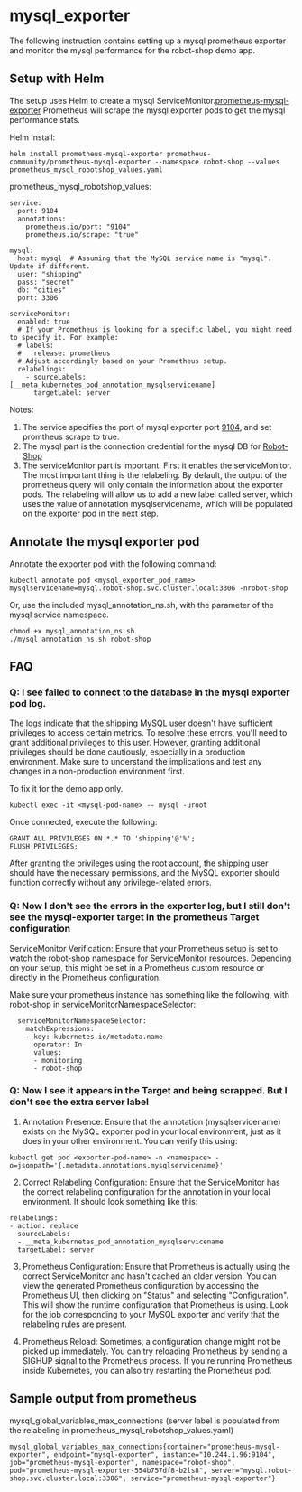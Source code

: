 # mysql_exporter
The following instruction contains setting up a mysql prometheus exporter and monitor the mysql performance for the robot-shop demo app.


## Setup with Helm
The setup uses Helm to create a mysql ServiceMonitor.[prometheus-mysql-exporter](https://github.com/prometheus-community/helm-charts/tree/main/charts/prometheus-mysql-exporter) Prometheus will scrape the mysql exporter pods to get the mysql performance stats.

Helm Install:
```
helm install prometheus-mysql-exporter prometheus-community/prometheus-mysql-exporter --namespace robot-shop --values prometheus_mysql_robotshop_values.yaml
```

prometheus_mysql_robotshop_values:
```
service:
  port: 9104
  annotations:
    prometheus.io/port: "9104"
    prometheus.io/scrape: "true"

mysql:
  host: mysql  # Assuming that the MySQL service name is "mysql". Update if different.
  user: "shipping"
  pass: "secret"
  db: "cities"
  port: 3306

serviceMonitor:
  enabled: true
  # If your Prometheus is looking for a specific label, you might need to specify it. For example:
  # labels:
  #   release: prometheus
  # Adjust accordingly based on your Prometheus setup.
  relabelings:
    - sourceLabels: [__meta_kubernetes_pod_annotation_mysqlservicename]
      targetLabel: server
```

Notes:
1. The service specifies the port of mysql exporter port [9104](https://github.com/prometheus-community/helm-charts/tree/main/charts/prometheus-mysql-exporter), and set promtheus scrape to true.
2. The mysql part is the connection credential for the mysql DB for [Robot-Shop](https://github.com/instana/robot-shop/blob/55292e2199f2fb00a165b1f7d3045fe7f8922038/mysql/Dockerfile)
3. The serviceMonitor part is important. First it enables the serviceMonitor. The most important thing is the relabeling. By default, the output of the prometheus query will only contain the information about the exporter pods. The relabeling will allow us to add a new label called server, which uses the value of annotation mysqlservicename, which will be populated on the exporter pod in the next step.

## Annotate the mysql exporter pod
Annotate the exporter pod with the following command:
```
kubectl annotate pod <mysql_exporter_pod_name> mysqlservicename=mysql.robot-shop.svc.cluster.local:3306 -nrobot-shop
```

Or, use the included mysql_annotation_ns.sh, with the parameter of the mysql service namespace.
```
chmod +x mysql_annotation_ns.sh
./mysql_annotation_ns.sh robot-shop
```

## FAQ

### Q: I see failed to connect to the database in the mysql exporter pod log.
The logs indicate that the shipping MySQL user doesn't have sufficient privileges to access certain metrics. To resolve these errors, you'll need to grant additional privileges to this user.
However, granting additional privileges should be done cautiously, especially in a production environment. Make sure to understand the implications and test any changes in a non-production environment first.

To fix it for the demo app only.
```
kubectl exec -it <mysql-pod-name> -- mysql -uroot
```

Once connected, execute the following:
```
GRANT ALL PRIVILEGES ON *.* TO 'shipping'@'%';
FLUSH PRIVILEGES;
```

After granting the privileges using the root account, the shipping user should have the necessary permissions, and the MySQL exporter should function correctly without any privilege-related errors.


### Q: Now I don't see the errors in the exporter log, but I still don't see the mysql-exporter target in the prometheus Target configuration
ServiceMonitor Verification: Ensure that your Prometheus setup is set to watch the robot-shop namespace for ServiceMonitor resources. Depending on your setup, this might be set in a Prometheus custom resource or directly in the Prometheus configuration. 

Make sure your prometheus instance has something like the following, with robot-shop in serviceMonitorNamespaceSelector:
```
  serviceMonitorNamespaceSelector:
    matchExpressions:
    - key: kubernetes.io/metadata.name
      operator: In
      values:
      - monitoring
      - robot-shop
```

### Q: Now I see it appears in the Target and being scrapped. But I don't see the extra server label
1. Annotation Presence: Ensure that the annotation (mysqlservicename) exists on the MySQL exporter pod in your local environment, just as it does in your other environment. You can verify this using:
```
kubectl get pod <exporter-pod-name> -n <namespace> -o=jsonpath='{.metadata.annotations.mysqlservicename}'
```

2. Correct Relabeling Configuration: Ensure that the ServiceMonitor has the correct relabeling configuration for the annotation in your local environment. It should look something like this:
```
relabelings:
- action: replace
  sourceLabels:
  - __meta_kubernetes_pod_annotation_mysqlservicename
  targetLabel: server
```

3. Prometheus Configuration: Ensure that Prometheus is actually using the correct ServiceMonitor and hasn't cached an older version. You can view the generated Prometheus configuration by accessing the Prometheus UI, then clicking on "Status" and selecting "Configuration". This will show the runtime configuration that Prometheus is using. Look for the job corresponding to your MySQL exporter and verify that the relabeling rules are present.

4. Prometheus Reload: Sometimes, a configuration change might not be picked up immediately. You can try reloading Prometheus by sending a SIGHUP signal to the Prometheus process. If you're running Prometheus inside Kubernetes, you can also try restarting the Prometheus pod.

## Sample output from prometheus 
mysql_global_variables_max_connections (server label is populated from the relabeling in prometheus_mysql_robotshop_values.yaml)

```
mysql_global_variables_max_connections{container="prometheus-mysql-exporter", endpoint="mysql-exporter", instance="10.244.1.96:9104", job="prometheus-mysql-exporter", namespace="robot-shop", pod="prometheus-mysql-exporter-554b757df8-b2ls8", server="mysql.robot-shop.svc.cluster.local:3306", service="prometheus-mysql-exporter"}
```